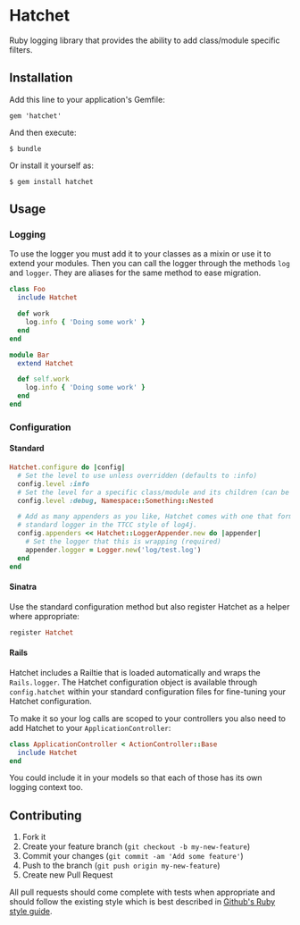 # Hatchet

Ruby logging library that provides the ability to add class/module specific
filters.

## Installation

Add this line to your application's Gemfile:

    gem 'hatchet'

And then execute:

    $ bundle

Or install it yourself as:

    $ gem install hatchet

## Usage

### Logging

To use the logger you must add it to your classes as a mixin or use it to extend
your modules. Then you can call the logger through the methods `log` and
`logger`. They are aliases for the same method to ease migration.

```ruby
class Foo
  include Hatchet

  def work
    log.info { 'Doing some work' }
  end
end

module Bar
  extend Hatchet

  def self.work
    log.info { 'Doing some work' }
  end
end
```

### Configuration

#### Standard

```ruby
Hatchet.configure do |config|
  # Set the level to use unless overridden (defaults to :info)
  config.level :info
  # Set the level for a specific class/module and its children (can be a string)
  config.level :debug, Namespace::Something::Nested

  # Add as many appenders as you like, Hatchet comes with one that formats the
  # standard logger in the TTCC style of log4j.
  config.appenders << Hatchet::LoggerAppender.new do |appender|
    # Set the logger that this is wrapping (required)
    appender.logger = Logger.new('log/test.log')
  end
end
```

#### Sinatra

Use the standard configuration method but also register Hatchet as a helper
where appropriate:

```ruby
register Hatchet
```

#### Rails

Hatchet includes a Railtie that is loaded automatically and wraps the
`Rails.logger`. The Hatchet configuration object is available through
`config.hatchet` within your standard configuration files for fine-tuning your
Hatchet configuration.

To make it so your log calls are scoped to your controllers you also need to add
Hatchet to your `ApplicationController`:

```ruby
class ApplicationController < ActionController::Base
  include Hatchet
end
```

You could include it in your models so that each of those has its own logging
context too.

## Contributing

1. Fork it
2. Create your feature branch (`git checkout -b my-new-feature`)
3. Commit your changes (`git commit -am 'Add some feature'`)
4. Push to the branch (`git push origin my-new-feature`)
5. Create new Pull Request

All pull requests should come complete with tests when appropriate and should
follow the existing style which is best described in
[Github's Ruby style guide](https://github.com/styleguide/ruby/).

